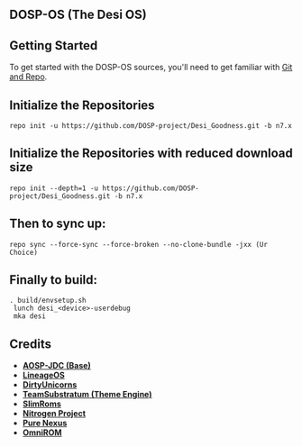 DOSP-OS (The Desi OS)
---------------

Getting Started
---------------
To get started with the DOSP-OS sources, you'll need to get familiar with [Git and Repo](https://source.android.com/source/using-repo). 

Initialize the Repositories 
---------------------------
    repo init -u https://github.com/DOSP-project/Desi_Goodness.git -b n7.x

Initialize the Repositories with reduced download size
------------------------------------------------------
    repo init --depth=1 -u https://github.com/DOSP-project/Desi_Goodness.git -b n7.x

Then to sync up:
---------------
    repo sync --force-sync --force-broken --no-clone-bundle -jxx (Ur Choice)


Finally to build:
-----------------
    . build/envsetup.sh
     lunch desi_<device>-userdebug
     mka desi

  
Credits
-------
* [**AOSP-JDC (Base)**](https://github.com/AOSP-JF-MM)
* [**LineageOS**](https://github.com/LineageOS)
* [**DirtyUnicorns**](https://github.com/DirtyUnicorns)
* [**TeamSubstratum (Theme Engine)**](https://github.com/Substratum)
* [**SlimRoms**](https://github.com/SlimRoms)
* [**Nitrogen Project**](https://github.com/nitrogen-project)
* [**Pure Nexus**](https://github.com/PureNexusProject)
* [**OmniROM**](https://github.com/omnirom/)


